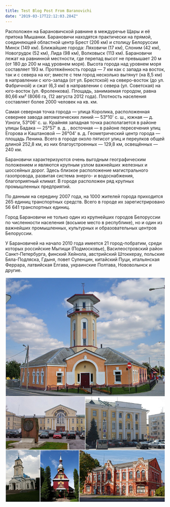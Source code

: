 ```yaml
---
title: Test Blog Post From Baranovichi
date: "2019-03-17T22:12:03.284Z"
---
```


Расположен на Барановичской равнине в междуречье Щары и её притока Мышанки. Барановичи находятся практически на прямой, соединяющей областной центр Брест (206 км) и столицу Белоруссии Минск (149 км). Ближайшие города: Ляховичи (17 км), Слоним (42 км), Новогрудок (52 км), Лида (98 км), Волковыск (113 км). Барановичи лежат на равнинной местности, где перепад высот не превышает 20 м (от 180 до 200 м над уровнем моря). Высота города над уровнем моря составляет 193 м. Протяжённость города — 7 км как с запада на восток, так и с севера на юг; вместе с тем город несколько вытянут (на 8,5 км) в направлении с юго-запада (от ул. Брестской) на северо-восток (до ул. Фабричной) и сжат (6,3 км) в направлении с севера (ул. Советская) на юго-восток (ул. Фроленкова). Площадь, занимаемая городом, равна 80,66 км² (8066 га, (12 августа 2012 года). Плотность населения составляет более 2000 человек на кв. км.

Самая северная точка города — улица Королика, расположенная севернее завода автоматических линий — 53°10' с. ш., южная — д. Узноги, 53°06' с. ш. Крайняя западная точка располагается в районе улицы Бадака — 25°57' в. д. , восточная — в районе пересечения улиц Егорова и Каштановой — 26°04' в. д. Геометрический центр города — площадь Ленина. Всего в городе около пятисот улиц и переулков общей длиной 252,8 км, из них благоустроенных — 129,8 км, освещённых — 240 км.

Барановичи характеризуются очень выгодным географическим положением и являются крупным узлом важнейших железных и шоссейных дорог. Здесь близкое расположение магистрального газопровода, развитая система энерго- и водоснабжения, благоприятный климат. В городе расположен ряд крупных промышленных предприятий.

По данным на середину 2007 года, на 1000 жителей города приходится 265 единиц транспортных средств. Всего в городе их зарегистрировано 56 641 транспортных единиц.

Город Барановичи не только один из крупнейших городов Белоруссии по численности населения (восьмое место в республике), но и один из важнейших промышленных, культурных и образовательных центров Белоруссии.

У Барановичей на начало 2010 года имеется 21 город-побратим, среди которых российские Мытищи (Подмосковье), Василеостровский район Санкт-Петербурга, финский Хейнола, австрийский Штоккерау, польские Бяла-Подляска, Гдыня, повет Суленцин, китайский Пуци, итальянская Феррара, латвийская Елгава, украинские Полтава, Нововолынск и другие.

![Барановичи](./baranovichi.jpg)

